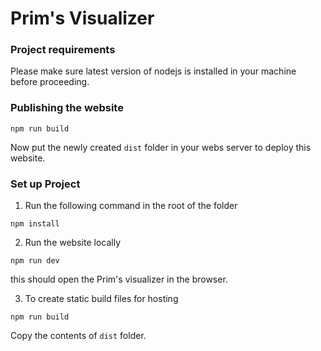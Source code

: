 # Prim's Visualizer


### Project requirements
Please make sure latest version of nodejs is installed in your machine before proceeding. 


### Publishing the website
```
npm run build
```
Now put the newly created `dist` folder in your webs server to deploy this website.


### Set up Project

1. Run the following command in the root of the folder
```
npm install
```

2. Run the website locally
```
npm run dev
```
this should open the Prim's visualizer in the browser.

3. To create static build files for hosting
```
npm run build
```
Copy the contents of `dist` folder.





